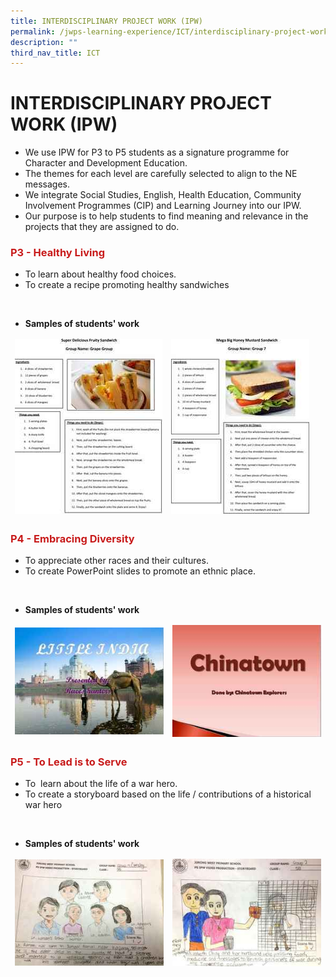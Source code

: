 ```yaml
---
title: INTERDISCIPLINARY PROJECT WORK (IPW)
permalink: /jwps-learning-experience/ICT/interdisciplinary-project-work-ipw/
description: ""
third_nav_title: ICT
---
```


# INTERDISCIPLINARY PROJECT WORK (IPW)

*   We use IPW for P3 to P5 students as a signature programme for Character and Development Education.
*   The themes for each level are carefully selected to align to the NE messages.
*   We integrate Social Studies, English, Health Education, Community Involvement Programmes (CIP) and Learning Journey into our IPW.
*   Our purpose is to help students to find meaning and relevance in the projects that they are assigned to do.
 
### <span style = "color: #c81b1b"> <b>P3 - Healthy Living</b> </span> 

*   To learn about healthy food choices.
*   To create a recipe promoting healthy sandwiches

<br>

*   **Samples of students' work**

<table>
<thead>
  <tr>
    <td><a href="/files/Jwps%20learning%20experience/ICT/P3%20IPW2.pdf" target = "_blank"> <img src="/images/JWPS%20LEARNING%20EXPERIENCE/ICT/IPW/tnr2.jpg"
     style="width:100%"></a></td>
    <td><a href="/files/Jwps%20learning%20experience/ICT/P3%20IPW1.pdf" target = "_blank"> <img src="/images/JWPS%20LEARNING%20EXPERIENCE/ICT/IPW/tnre1.jpg"
     style="width:100%"></a></td>
  </tr>
</thead>
</table>

### <span style = "color: #c81b1b"> <b>P4 - Embracing Diversity</b> </span>

*   To appreciate other races and their cultures.
*   To create PowerPoint slides to promote an ethnic place.

<br>

*   **Samples of students' work**

<table>
<thead>
  <tr>
    <td><a href="https://jurongwestpri-moe-edu-sg-admin.cwp.sg/qql/slot/u363/Departments/ICT/Little%20india.pdf" target = "_blank"> <img src="/images/JWPS%20LEARNING%20EXPERIENCE/ICT/IPW/tnlittle%20india.jpg"
     style="width:100%"></a></td>
    <td><a href="/files/Jwps%20learning%20experience/ICT/Group%206_chinatown.pdf" target = "_blank"> <img src="/images/JWPS%20LEARNING%20EXPERIENCE/ICT/IPW/tnr3.jpg"
     style="width:100%"></a></td>
  </tr>
</thead>
</table>

### <span style = "color: #c81b1b"> <b>P5 - To Lead is to Serve</b> </span>

*   To  learn about the life of a war hero.
*   To create a storyboard based on the life / contributions of a historical war hero

<br>

*   **Samples of students' work**

<table>
<thead>
  <tr>
    <td><a href="/images/JWPS%20LEARNING%20EXPERIENCE/ICT/IPW/tn2jpg%20(2).jpg" target = "_blank"> <img src="/images/JWPS%20LEARNING%20EXPERIENCE/ICT/IPW/tn2jpg%20(2).jpg"
     style="width:100%"></a></td>
    <td><a href="/images/JWPS%20LEARNING%20EXPERIENCE/ICT/IPW/tn2jpg%20(1).jpg" target = "_blank"> <img src="/images/JWPS%20LEARNING%20EXPERIENCE/ICT/IPW/tn2jpg%20(1).jpg"
     style="width:100%"></a></td>
  </tr>
</thead>
</table>